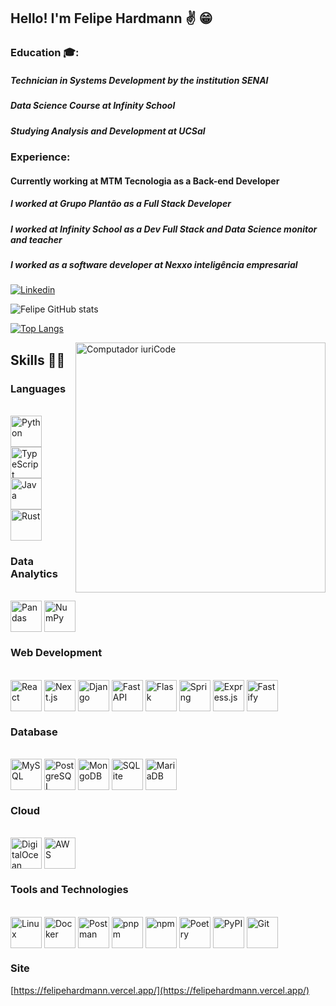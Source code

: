 ## Hello! I'm Felipe Hardmann ✌️ 😁

### Education 🎓:

##### Technician in Systems Development by the institution SENAI  
##### Data Science Course at Infinity School  
##### Studying Analysis and Development at UCSal  

### Experience:  
####   Currently working at MTM Tecnologia as a Back-end Developer  
#####  I worked at Grupo Plantão as a Full Stack Developer  
##### I worked at Infinity School as a Dev Full Stack and Data Science monitor and teacher  
##### I worked as a software developer at Nexxo inteligência empresarial  

[![Linkedin](https://img.shields.io/badge/LinkedIn-0077B5?style=for-the-badge&logo=linkedin&logoColor=white)](https://www.linkedin.com/in/felipe-hardmann-a0bb22212/)

![Felipe GitHub stats](https://github-readme-stats.vercel.app/api?username=FelipeHardmann&show_icons=true&theme=radical)

[![Top Langs](https://github-readme-stats.vercel.app/api/top-langs/?username=FelipeHardmann&layout=compact&theme=radical)](https://github.com/anuraghazra/github-readme-stats)

<img src="https://raw.githubusercontent.com/MicaelliMedeiros/micaellimedeiros/master/image/computer-illustration.png" min-width="400px" max-width="400px" width="400px" align="right" alt="Computador iuriCode">

## Skills 👨‍💻

### Languages
<div style="display: inline_block"><br>
  <img align="center" alt="Python" height="50" width="50" src="https://cdn.jsdelivr.net/gh/devicons/devicon@latest/icons/python/python-original-wordmark.svg" />
  <img align="center" alt="TypeScript" height="50" width="50" src="https://cdn.jsdelivr.net/gh/devicons/devicon@latest/icons/typescript/typescript-original.svg" />
  <img align="center" alt="Java" height="50" width="50" src="https://cdn.jsdelivr.net/gh/devicons/devicon@latest/icons/java/java-original.svg" />
  <img align="center" alt="Rust" height="50" width="50" src="https://cdn.jsdelivr.net/gh/devicons/devicon@latest/icons/rust/rust-original.svg" />
</div>

### Data Analytics
<div style="display: inline_block"><br>
   <img align="center" alt="Pandas" height="50" width="50" src="https://cdn.jsdelivr.net/gh/devicons/devicon@latest/icons/pandas/pandas-original-wordmark.svg" />
   <img align="center" alt="NumPy" height="50" width="50" src="https://cdn.jsdelivr.net/gh/devicons/devicon@latest/icons/numpy/numpy-original-wordmark.svg" />
</div>

### Web Development
<div style="display: inline_block"><br>
    <img align="center" alt="React" height="50" width="50" src="https://cdn.jsdelivr.net/gh/devicons/devicon@latest/icons/react/react-original.svg" />
    <img align="center" alt="Next.js" height="50" width="50" src="https://cdn.jsdelivr.net/gh/devicons/devicon@latest/icons/nextjs/nextjs-original.svg" />
    <img align="center" alt="Django" height="50" width="50" src="https://cdn.jsdelivr.net/gh/devicons/devicon@latest/icons/django/django-plain.svg" />
    <img align="center" alt="FastAPI" height="50" width="50" src="https://cdn.jsdelivr.net/gh/devicons/devicon@latest/icons/fastapi/fastapi-original.svg" />
    <img align="center" alt="Flask" height="50" width="50" src="https://cdn.jsdelivr.net/gh/devicons/devicon@latest/icons/flask/flask-original.svg" />
    <img align="center" alt="Spring" height="50" width="50" src="https://cdn.jsdelivr.net/gh/devicons/devicon@latest/icons/spring/spring-original.svg" />
    <img align="center" alt="Express.js" height="50" width="50" src="https://cdn.jsdelivr.net/gh/devicons/devicon@latest/icons/express/express-original.svg" />
    <img align="center" alt="Fastify" height="50" width="50" src="https://cdn.jsdelivr.net/gh/devicons/devicon@latest/icons/fastify/fastify-original.svg" />
</div>

### Database
<div style="display: inline_block"><br>
     <img align="center" alt="MySQL" height="50" width="50" src="https://cdn.jsdelivr.net/gh/devicons/devicon@latest/icons/mysql/mysql-original-wordmark.svg" />
     <img align="center" alt="PostgreSQL" height="50" width="50" src="https://cdn.jsdelivr.net/gh/devicons/devicon@latest/icons/postgresql/postgresql-original.svg" />
     <img align="center" alt="MongoDB" height="50" width="50" src="https://cdn.jsdelivr.net/gh/devicons/devicon@latest/icons/mongodb/mongodb-original-wordmark.svg" />
     <img align="center" alt="SQLite" height="50" width="50" src="https://cdn.jsdelivr.net/gh/devicons/devicon@latest/icons/sqlite/sqlite-original-wordmark.svg" />
     <img align="center" alt="MariaDB" height="50" width="50" src="https://cdn.jsdelivr.net/gh/devicons/devicon@latest/icons/mariadb/mariadb-original-wordmark.svg" />
</div>

### Cloud
<div style="display: inline_block"><br>
   <img align="center" alt="DigitalOcean" height="50" width="50" src="https://cdn.jsdelivr.net/gh/devicons/devicon@latest/icons/digitalocean/digitalocean-original.svg" />
   <img align="center" alt="AWS" height="50" width="50" src="https://cdn.jsdelivr.net/gh/devicons/devicon@latest/icons/amazonwebservices/amazonwebservices-original-wordmark.svg" />
</div>

### Tools and Technologies
<div style="display: inline_block"><br>
   <img align="center" alt="Linux" height="50" width="50" src="https://cdn.jsdelivr.net/gh/devicons/devicon@latest/icons/linux/linux-original.svg" />
   <img align="center" alt="Docker" height="50" width="50" src="https://cdn.jsdelivr.net/gh/devicons/devicon@latest/icons/docker/docker-original.svg" />
   <img align="center" alt="Postman" height="50" width="50" src="https://cdn.jsdelivr.net/gh/devicons/devicon@latest/icons/postman/postman-original.svg" />
   <img align="center" alt="pnpm" height="50" width="50" src="https://cdn.jsdelivr.net/gh/devicons/devicon@latest/icons/pnpm/pnpm-original-wordmark.svg" />
   <img align="center" alt="npm" height="50" width="50" src="https://cdn.jsdelivr.net/gh/devicons/devicon@latest/icons/npm/npm-original-wordmark.svg" />
   <img align="center" alt="Poetry" height="50" width="50" src="https://cdn.jsdelivr.net/gh/devicons/devicon@latest/icons/poetry/poetry-original.svg" />
   <img align="center" alt="PyPI" height="50" width="50" src="https://cdn.jsdelivr.net/gh/devicons/devicon@latest/icons/pypi/pypi-original.svg" />
   <img align="center" alt="Git" height="50" width="50" src="https://cdn.jsdelivr.net/gh/devicons/devicon@latest/icons/git/git-original.svg" />
</div>

### Site
[https://felipehardmann.vercel.app/](https://felipehardmann.vercel.app/)
